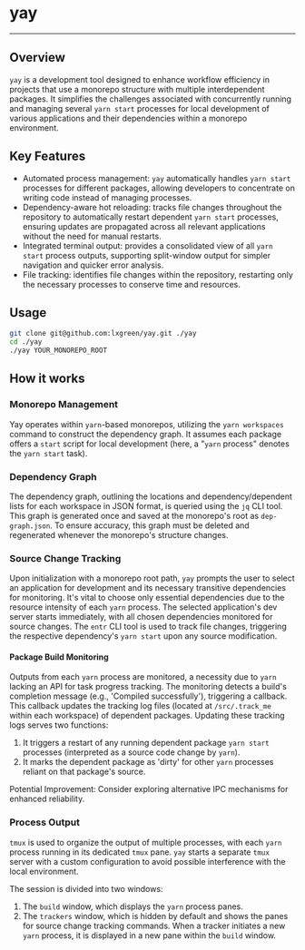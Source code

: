 # yay

---

## Overview

`yay` is a development tool designed to enhance workflow efficiency in projects that use a monorepo structure with multiple interdependent packages. It simplifies the challenges associated with concurrently running and managing several `yarn start` processes for local development of various applications and their dependencies within a monorepo environment.

## Key Features

* Automated process management: `yay` automatically handles `yarn start` processes for different packages, allowing developers to concentrate on writing code instead of managing processes.
* Dependency-aware hot reloading: tracks file changes throughout the repository to automatically restart dependent `yarn start` processes, ensuring updates are propagated across all relevant applications without the need for manual restarts.
* Integrated terminal output: provides a consolidated view of all `yarn start` process outputs, supporting split-window output for simpler navigation and quicker error analysis.
* File tracking: identifies file changes within the repository, restarting only the necessary processes to conserve time and resources.

## Usage

```sh
git clone git@github.com:lxgreen/yay.git ./yay
cd ./yay
./yay YOUR_MONOREPO_ROOT
```

## How it works

### Monorepo Management
Yay operates within `yarn`-based monorepos, utilizing the `yarn workspaces` command to construct the dependency graph. It assumes each package offers a `start` script for local development (here, a "`yarn` process" denotes the `yarn start` task).

### Dependency Graph

The dependency graph, outlining the locations and dependency/dependent lists for each workspace in JSON format, is queried using the `jq` CLI tool. This graph is generated once and saved at the monorepo's root as `dep-graph.json`. To ensure accuracy, this graph must be deleted and regenerated whenever the monorepo's structure changes.

### Source Change Tracking

Upon initialization with a monorepo root path, `yay` prompts the user to select an application for development and its necessary transitive dependencies for monitoring. It's vital to choose only essential dependencies due to the resource intensity of each `yarn` process. The selected application's dev server starts immediately, with all chosen dependencies monitored for source changes. The `entr` CLI tool is used to track file changes, triggering the respective dependency's `yarn start` upon any source modification.

#### Package Build Monitoring

Outputs from each `yarn` process are monitored, a necessity due to `yarn` lacking an API for task progress tracking. The monitoring detects a build's completion message (e.g., 'Compiled successfully'), triggering a callback. This callback updates the tracking log files (located at `/src/.track_me` within each workspace) of dependent packages. Updating these tracking logs serves two functions:
1. It triggers a restart of any running dependent package `yarn start` processes (interpreted as a source code change by `yarn`).
2. It marks the dependent package as 'dirty' for other `yarn` processes reliant on that package's source.

Potential Improvement: Consider exploring alternative IPC mechanisms for enhanced reliability.

### Process Output

`tmux` is used to organize the output of multiple processes, with each `yarn` process running in its dedicated `tmux` pane. `yay` starts a separate `tmux` server with a custom configuration to avoid possible interference with the local environment. 

The session is divided into two windows:

1. The `build` window, which displays the `yarn` process panes.
2. The `trackers` window, which is hidden by default and shows the panes for source change tracking commands. When a tracker initiates a new `yarn` process, it is displayed in a new pane within the `build` window.
